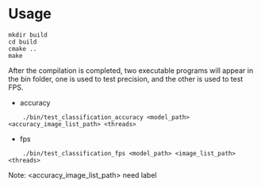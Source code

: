 # Usage

    mkdir build 
    cd build
    cmake ..
    make

After the compilation is completed, two executable programs will appear in the bin folder, one is used to test precision, and the other is used to test FPS.

- accuracy

```
    ./bin/test_classification_accuracy <model_path> <accuracy_image_list_path> <threads>
```
- fps

```
    ./bin/test_classification_fps <model_path> <image_list_path> <threads>
```

Note: <accuracy_image_list_path> need label
